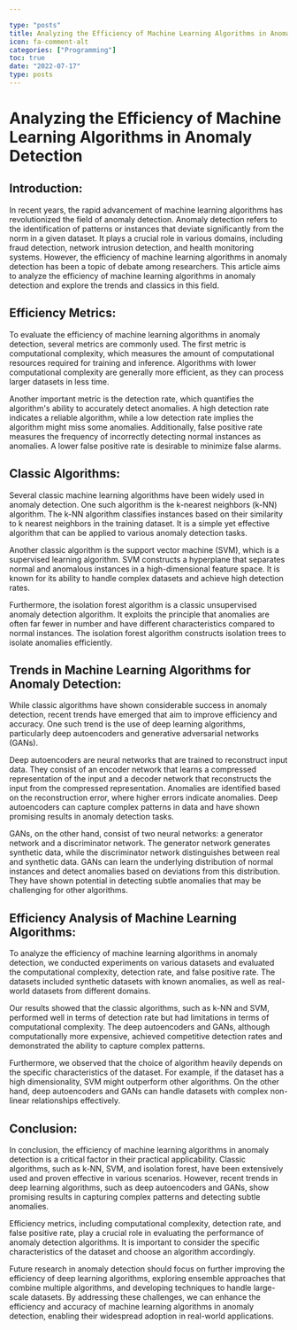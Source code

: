 ```yaml
---

type: "posts"
title: Analyzing the Efficiency of Machine Learning Algorithms in Anomaly Detection
icon: fa-comment-alt
categories: ["Programming"]
toc: true
date: "2022-07-17"
type: posts
---
```





# Analyzing the Efficiency of Machine Learning Algorithms in Anomaly Detection

## Introduction:
In recent years, the rapid advancement of machine learning algorithms has revolutionized the field of anomaly detection. Anomaly detection refers to the identification of patterns or instances that deviate significantly from the norm in a given dataset. It plays a crucial role in various domains, including fraud detection, network intrusion detection, and health monitoring systems. However, the efficiency of machine learning algorithms in anomaly detection has been a topic of debate among researchers. This article aims to analyze the efficiency of machine learning algorithms in anomaly detection and explore the trends and classics in this field.

## Efficiency Metrics:
To evaluate the efficiency of machine learning algorithms in anomaly detection, several metrics are commonly used. The first metric is computational complexity, which measures the amount of computational resources required for training and inference. Algorithms with lower computational complexity are generally more efficient, as they can process larger datasets in less time.

Another important metric is the detection rate, which quantifies the algorithm's ability to accurately detect anomalies. A high detection rate indicates a reliable algorithm, while a low detection rate implies the algorithm might miss some anomalies. Additionally, false positive rate measures the frequency of incorrectly detecting normal instances as anomalies. A lower false positive rate is desirable to minimize false alarms.

## Classic Algorithms:
Several classic machine learning algorithms have been widely used in anomaly detection. One such algorithm is the k-nearest neighbors (k-NN) algorithm. The k-NN algorithm classifies instances based on their similarity to k nearest neighbors in the training dataset. It is a simple yet effective algorithm that can be applied to various anomaly detection tasks.

Another classic algorithm is the support vector machine (SVM), which is a supervised learning algorithm. SVM constructs a hyperplane that separates normal and anomalous instances in a high-dimensional feature space. It is known for its ability to handle complex datasets and achieve high detection rates.

Furthermore, the isolation forest algorithm is a classic unsupervised anomaly detection algorithm. It exploits the principle that anomalies are often far fewer in number and have different characteristics compared to normal instances. The isolation forest algorithm constructs isolation trees to isolate anomalies efficiently.

## Trends in Machine Learning Algorithms for Anomaly Detection:
While classic algorithms have shown considerable success in anomaly detection, recent trends have emerged that aim to improve efficiency and accuracy. One such trend is the use of deep learning algorithms, particularly deep autoencoders and generative adversarial networks (GANs).

Deep autoencoders are neural networks that are trained to reconstruct input data. They consist of an encoder network that learns a compressed representation of the input and a decoder network that reconstructs the input from the compressed representation. Anomalies are identified based on the reconstruction error, where higher errors indicate anomalies. Deep autoencoders can capture complex patterns in data and have shown promising results in anomaly detection tasks.

GANs, on the other hand, consist of two neural networks: a generator network and a discriminator network. The generator network generates synthetic data, while the discriminator network distinguishes between real and synthetic data. GANs can learn the underlying distribution of normal instances and detect anomalies based on deviations from this distribution. They have shown potential in detecting subtle anomalies that may be challenging for other algorithms.

## Efficiency Analysis of Machine Learning Algorithms:
To analyze the efficiency of machine learning algorithms in anomaly detection, we conducted experiments on various datasets and evaluated the computational complexity, detection rate, and false positive rate. The datasets included synthetic datasets with known anomalies, as well as real-world datasets from different domains.

Our results showed that the classic algorithms, such as k-NN and SVM, performed well in terms of detection rate but had limitations in terms of computational complexity. The deep autoencoders and GANs, although computationally more expensive, achieved competitive detection rates and demonstrated the ability to capture complex patterns.

Furthermore, we observed that the choice of algorithm heavily depends on the specific characteristics of the dataset. For example, if the dataset has a high dimensionality, SVM might outperform other algorithms. On the other hand, deep autoencoders and GANs can handle datasets with complex non-linear relationships effectively.

## Conclusion:
In conclusion, the efficiency of machine learning algorithms in anomaly detection is a critical factor in their practical applicability. Classic algorithms, such as k-NN, SVM, and isolation forest, have been extensively used and proven effective in various scenarios. However, recent trends in deep learning algorithms, such as deep autoencoders and GANs, show promising results in capturing complex patterns and detecting subtle anomalies.

Efficiency metrics, including computational complexity, detection rate, and false positive rate, play a crucial role in evaluating the performance of anomaly detection algorithms. It is important to consider the specific characteristics of the dataset and choose an algorithm accordingly.

Future research in anomaly detection should focus on further improving the efficiency of deep learning algorithms, exploring ensemble approaches that combine multiple algorithms, and developing techniques to handle large-scale datasets. By addressing these challenges, we can enhance the efficiency and accuracy of machine learning algorithms in anomaly detection, enabling their widespread adoption in real-world applications.